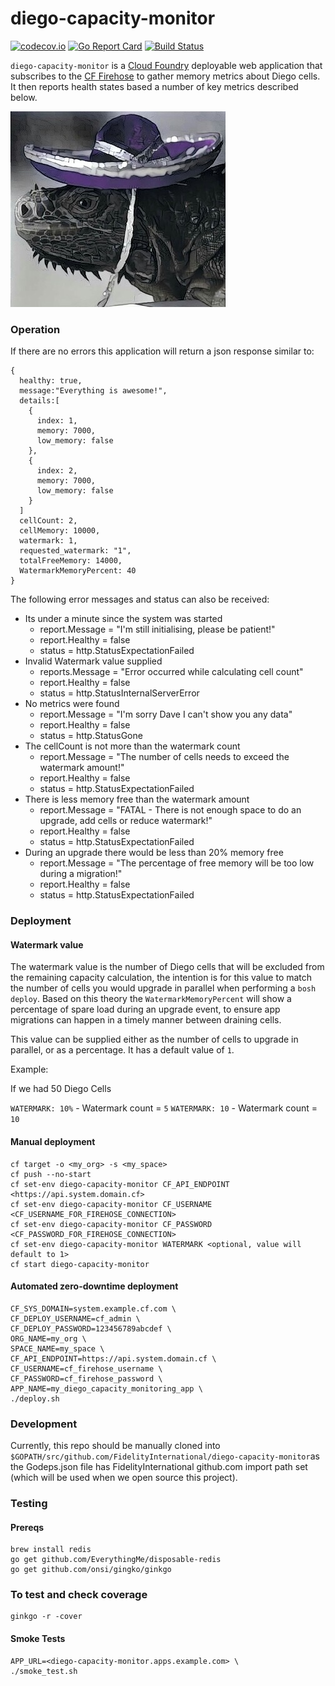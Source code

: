 # diego-capacity-monitor

[![codecov.io](https://codecov.io/github/FidelityInternational/diego-capacity-monitor/coverage.svg?branch=master)](https://codecov.io/github/FidelityInternational/diego-capacity-monitor?branch=master)
[![Go Report Card](https://goreportcard.com/badge/github.com/FidelityInternational/diego-capacity-monitor)](https://goreportcard.com/report/github.com/FidelityInternational/diego-capacity-monitor)
[![Build Status](https://travis-ci.org/FidelityInternational/diego-capacity-monitor.svg?branch=master)](https://travis-ci.org/FidelityInternational/diego-capacity-monitor)

`diego-capacity-monitor` is a [Cloud Foundry](https://www.cloudfoundry.org) deployable web application that subscribes to the [CF Firehose](https://docs.cloudfoundry.org/loggregator/architecture.html#firehose) to gather memory metrics about Diego cells. It then reports health states based a number of key metrics described below.

![Diego Monitor](diego-monitor.jpg "Diego Monitor")

### Operation

If there are no errors this application will return a json response similar to:

```
{
  healthy: true,
  message:"Everything is awesome!",
  details:[
    {
      index: 1,
      memory: 7000,
      low_memory: false
    },
    {
      index: 2,
      memory: 7000,
      low_memory: false
    }
  ]
  cellCount: 2,
  cellMemory: 10000,
  watermark: 1,
  requested_watermark: "1",
  totalFreeMemory: 14000,
  WatermarkMemoryPercent: 40
}
```

The following error messages and status can also be received:

- Its under a minute since the system was started
    - report.Message = "I'm still initialising, please be patient!"
    - report.Healthy = false
    - status = http.StatusExpectationFailed
- Invalid Watermark value supplied
    - reports.Message = "Error occurred while calculating cell count"
    - report.Healthy = false
    - status = http.StatusInternalServerError
- No metrics were found
    - report.Message = "I'm sorry Dave I can't show you any data"
    - report.Healthy = false
    - status = http.StatusGone
- The cellCount is not more than the watermark count
    - report.Message = "The number of cells needs to exceed the watermark amount!"
    - report.Healthy = false
    - status = http.StatusExpectationFailed
- There is less memory free than the watermark amount
    - report.Message = "FATAL - There is not enough space to do an upgrade, add cells or reduce watermark!"
    - report.Healthy = false
    - status = http.StatusExpectationFailed
- During an upgrade there would be less than 20% memory free
    - report.Message = "The percentage of free memory will be too low during a migration!"
    - report.Healthy = false
    - status = http.StatusExpectationFailed

### Deployment

#### Watermark value

The watermark value is the number of Diego cells that will be excluded from the remaining capacity calculation, the intention is for this value to match the number of cells you would upgrade in parallel when performing a `bosh deploy`. Based on this theory the `WatermarkMemoryPercent` will show a percentage of spare load during an upgrade event, to ensure app migrations can happen in a timely manner between draining cells.

This value can be supplied either as the number of cells to upgrade in parallel, or as a percentage. It has a default value of `1`.

Example:

If we had 50 Diego Cells

`WATERMARK: 10%` - Watermark count = `5`
`WATERMARK: 10` - Watermark count = `10`

#### Manual deployment

```
cf target -o <my_org> -s <my_space>
cf push --no-start
cf set-env diego-capacity-monitor CF_API_ENDPOINT <https://api.system.domain.cf>
cf set-env diego-capacity-monitor CF_USERNAME <CF_USERNAME_FOR_FIREHOSE_CONNECTION>
cf set-env diego-capacity-monitor CF_PASSWORD <CF_PASSWORD_FOR_FIREHOSE_CONNECTION>
cf set-env diego-capacity-monitor WATERMARK <optional, value will default to 1>
cf start diego-capacity-monitor
```

#### Automated zero-downtime deployment

```
CF_SYS_DOMAIN=system.example.cf.com \
CF_DEPLOY_USERNAME=cf_admin \
CF_DEPLOY_PASSWORD=123456789abcdef \
ORG_NAME=my_org \
SPACE_NAME=my_space \
CF_API_ENDPOINT=https://api.system.domain.cf \
CF_USERNAME=cf_firehose_username \
CF_PASSWORD=cf_firehose_password \
APP_NAME=my_diego_capacity_monitoring_app \
./deploy.sh
```

### Development

Currently, this repo should be manually cloned into `$GOPATH/src/github.com/FidelityInternational/diego-capacity-monitor`as the Godeps.json file has FidelityInternational github.com import path set (which will be used when we open source this project).

### Testing

#### Prereqs

```
brew install redis
go get github.com/EverythingMe/disposable-redis
go get github.com/onsi/gingko/ginkgo
```

### To test and check coverage
```
ginkgo -r -cover
```

#### Smoke Tests

```
APP_URL=<diego-capacity-monitor.apps.example.com> \
./smoke_test.sh
```
